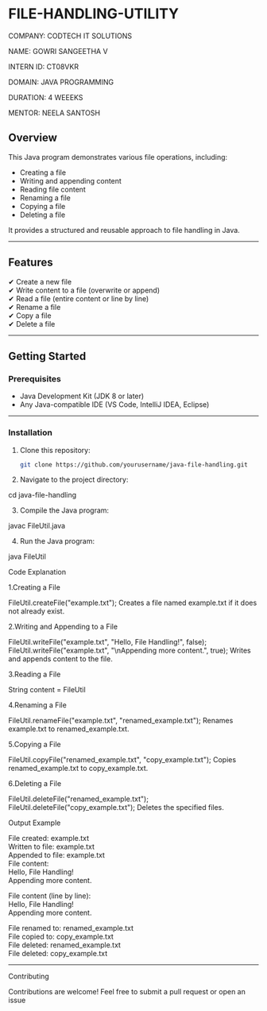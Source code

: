 # FILE-HANDLING-UTILITY

COMPANY: CODTECH IT SOLUTIONS

NAME: GOWRI SANGEETHA V 

INTERN ID: CT08VKR

DOMAIN: JAVA PROGRAMMING 

DURATION: 4 WEEEKS

MENTOR: NEELA SANTOSH

## Overview  
This Java program demonstrates various file operations, including:  
- Creating a file  
- Writing and appending content  
- Reading file content  
- Renaming a file  
- Copying a file  
- Deleting a file  

It provides a structured and reusable approach to file handling in Java.  

---

## Features  
✔ Create a new file  
✔ Write content to a file (overwrite or append)  
✔ Read a file (entire content or line by line)  
✔ Rename a file  
✔ Copy a file  
✔ Delete a file  

---

## Getting Started  

### Prerequisites  
- Java Development Kit (JDK 8 or later)  
- Any Java-compatible IDE (VS Code, IntelliJ IDEA, Eclipse)  

---

### Installation  
1. Clone this repository:  
   ```sh
   git clone https://github.com/yourusername/java-file-handling.git

2. Navigate to the project directory:

cd java-file-handling

3. Compile the Java program:

javac FileUtil.java

4. Run the Java program:

java FileUtil

Code Explanation

1.Creating a File

FileUtil.createFile("example.txt");
Creates a file named example.txt if it does not already exist.

2.Writing and Appending to a File

FileUtil.writeFile("example.txt", "Hello, File Handling!", false);
FileUtil.writeFile("example.txt", "\nAppending more content.", true);
Writes and appends content to the file.

3.Reading a File

String content = FileUtil

4.Renaming a File

FileUtil.renameFile("example.txt", "renamed_example.txt");
Renames example.txt to renamed_example.txt.

5️.Copying a File

FileUtil.copyFile("renamed_example.txt", "copy_example.txt");
Copies renamed_example.txt to copy_example.txt.

6️.Deleting a File

FileUtil.deleteFile("renamed_example.txt");
FileUtil.deleteFile("copy_example.txt");
Deletes the specified files.

Output Example

File created: example.txt  
Written to file: example.txt  
Appended to file: example.txt  
File content:  
Hello, File Handling!  
Appending more content.  

File content (line by line):  
Hello, File Handling!  
Appending more content.  

File renamed to: renamed_example.txt  
File copied to: copy_example.txt  
File deleted: renamed_example.txt  
File deleted: copy_example.txt


---

Contributing

Contributions are welcome! Feel free to submit a pull request or open an issue
